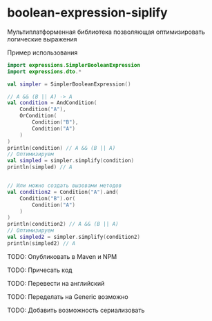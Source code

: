# boolean-expression-siplify

Мультиплатформенная библиотека позволяющая оптимизировать логические выражения

Пример использования

```kotlin
import expressions.SimplerBooleanExpression
import expressions.dto.*

val simpler = SimplerBooleanExpression()

// A && (B || A) -> A
val condition = AndCondition(
    Condition("A"),
    OrCondition(
        Condition("B"),
        Condition("A")
    )
)
println(condition) // A && (B || A)
// Оптимизируем
val simpled = simpler.simplify(condition)
println(simpled) // A


// Или можно создать вызовами методов
val condition2 = Condition("A").and(
    Condition("B").or(
        Condition("A")
    )
)
println(condition2) // A && (B || A)
// Оптимизируем
val simpled2 = simpler.simplify(condition2)
println(simpled2) // A

```

TODO: Опубликовать в Maven и NPM

TODO: Причесать код

TODO: Перевести на английский

TODO: Переделать на Generic возможно

TODO: Добавить возможность сериализовать
